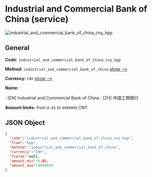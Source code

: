 
# Industrial and Commercial Bank of China (service) 
![industrial_and_commercial_bank_of_china_cny_hpp](https://static.openfintech.io/payment_methods/industrial_and_commercial_bank_of_china_cny_hpp/logo.svg?w=400&c=v0.59.26#w200)  

## General 
 
**Code:** `industrial_and_commercial_bank_of_china_cny_hpp` 
 
**Method:** `industrial_and_commercial_bank_of_china` 
 [show -->](/payment-methods/industrial_and_commercial_bank_of_china/) 
 
**Currency:** `CNY` [show -->](/currencies/CNY/) 
 
**Name:** 
 
:	[EN] Industrial and Commercial Bank of China 
:	[ZH] 中国工商银行 
 
**Amount limits:** from `0.01` to `9999999` CNY 

## JSON Object 

```json
{
  "code":"industrial_and_commercial_bank_of_china_cny_hpp",
  "flow":"hpp",
  "method":"industrial_and_commercial_bank_of_china",
  "currency":"CNY",
  "fields":null,
  "amount_min":0.01,
  "amount_max":9999999
}
```  
